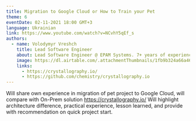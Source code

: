 ```yaml
---
title: Migration to Google Cloud or How to Train your Pet
theme: 6
eventDate: 02-11-2021 18:00 GMT+3
language: Ukrainian
link: https://www.youtube.com/watch?v=NCvhY5qEf_s
authors:
  - name: Volodymyr Vreshch
    title: Lead Software Engineer
    about: Lead Software Engineer @ EPAM Systems. 7+ years of experience in UI development. Full stack experience with major GUI frameworks, NodeJS.
    image: https://dl.airtable.com/.attachmentThumbnails/1fb9b324a66a46b66ebc43d279c5ffb4/627f2365
    links:
      - https://crystallography.io/
      - https://github.com/chemistry/crystallography.io
---
```


Will share own experience in migration of pet project to Google Cloud, will compare with On-Prem solution  https://crystallography.io/
Will highlight architecture difference, practical experience, lesson learned, and provide with recommendation on quick project start.  
